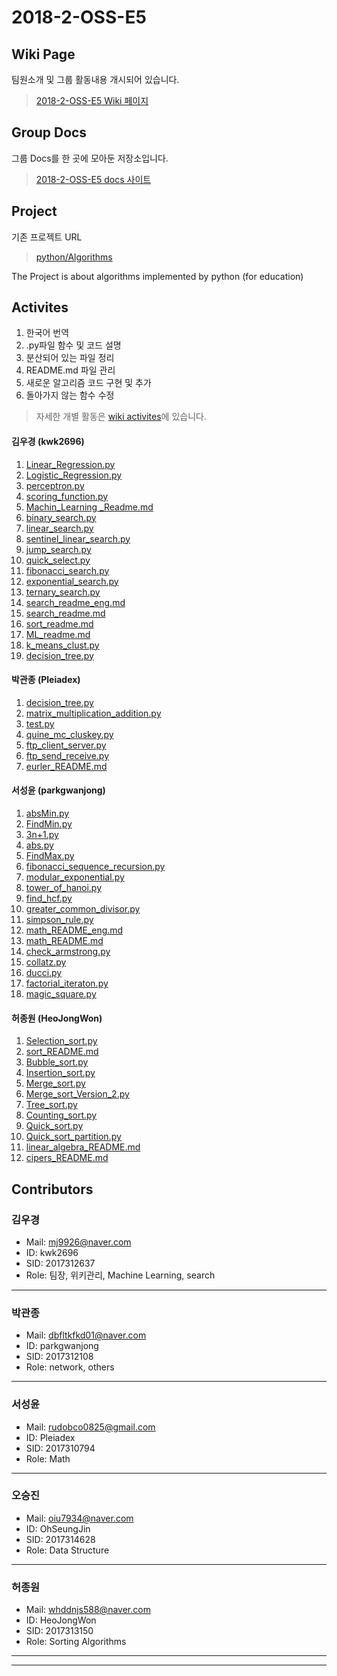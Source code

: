 
# 2018-2-OSS-E5
## Wiki Page
팀원소개 및 그룹 활동내용 개시되어 있습니다.
> [2018-2-OSS-E5 Wiki 페이지](https://github.com/18-2-SKKU-OSS/2018-2-OSS-E5/wiki)
## Group Docs
그룹 Docs를 한 곳에 모아둔 저장소입니다.
> [2018-2-OSS-E5 docs 사이트](https://drive.google.com/open?id=15VQQI6trnJVe29v_ixXwmIa30OwJnN0j)
## Project
기존 프로젝트 URL
> [python/Algorithms](https://github.com/TheAlgorithms/Python)

The Project is about algorithms implemented by python (for education) 

## Activites
1. 한국어 번역
2. .py파일 함수 및 코드 설명 
3. 분산되어 있는 파일 정리
4. README.md 파일 관리
5. 새로운 알고리즘 코드 구현 및 추가
6. 돌아가지 않는 함수 수정
> 자세한 개별 활동은 [wiki activites](https://github.com/18-2-SKKU-OSS/2018-2-OSS-E5/wiki/Activites)에 있습니다.

#### 김우경 (kwk2696)
1. [Linear_Regression.py](https://github.com/18-2-SKKU-OSS/2018-2-OSS-E5/blob/master/machine_learning/1.%20Linear_Regression.py) 
2. [Logistic_Regression.py](https://github.com/18-2-SKKU-OSS/2018-2-OSS-E5/blob/master/machine_learning/2.%20Logistic_Regression.py)
3. [perceptron.py](https://github.com/18-2-SKKU-OSS/2018-2-OSS-E5/blob/master/machine_learning/3.%20perceptron.py)
4. [scoring_function.py](https://github.com/18-2-SKKU-OSS/2018-2-OSS-E5/blob/master/machine_learning/0.%20scoring_functions.py) 
5. [Machin_Learning _Readme.md](https://github.com/18-2-SKKU-OSS/2018-2-OSS-E5/blob/master/machine_learning/Machine_Learning_ReadMe.md)
6. [binary_search.py](https://github.com/18-2-SKKU-OSS/2018-2-OSS-E5/blob/master/searches/2.%20binary_search.py)
7. [linear_search.py](https://github.com/18-2-SKKU-OSS/2018-2-OSS-E5/blob/master/searches/1.%20linear_search.py)
8. [sentinel_linear_search.py](https://github.com/18-2-SKKU-OSS/2018-2-OSS-E5/blob/master/searches/1-1.%20sentinel_linear_search.py) 
9. [jump_search.py](https://github.com/18-2-SKKU-OSS/2018-2-OSS-E5/blob/master/searches/4.%20jump_search.py)
10. [quick_select.py](https://github.com/18-2-SKKU-OSS/2018-2-OSS-E5/blob/master/searches/5.%20quick_select.py)
11. [fibonacci_search.py](https://github.com/18-2-SKKU-OSS/2018-2-OSS-E5/blob/master/searches/6.%20fibonacci_search.py)
12. [exponential_search.py](https://github.com/18-2-SKKU-OSS/2018-2-OSS-E5/blob/master/searches/7.%20expoential_search.py)
13. [ternary_search.py](https://github.com/18-2-SKKU-OSS/2018-2-OSS-E5/blob/master/searches/8.%20ternary_search.py)
14. [search_readme_eng.md](https://github.com/18-2-SKKU-OSS/2018-2-OSS-E5/blob/master/searches/README_eng.md)
15. [search_readme.md](https://github.com/18-2-SKKU-OSS/2018-2-OSS-E5/blob/master/searches/README.md)
16. [sort_readme.md](https://github.com/18-2-SKKU-OSS/2018-2-OSS-E5/blob/master/sorts/README.md)
17. [ML_readme.md](https://github.com/18-2-SKKU-OSS/2018-2-OSS-E5/blob/master/machine_learning/README.md)
18. [k_means_clust.py](https://github.com/18-2-SKKU-OSS/2018-2-OSS-E5/blob/master/machine_learning/4.%20k_means_clust.py)
19. [decision_tree.py](https://github.com/18-2-SKKU-OSS/2018-2-OSS-E5/blob/master/machine_learning/5.%20decision_tree.py)

#### 박관종 (Pleiadex)
1. [decision_tree.py](https://github.com/18-2-SKKU-OSS/2018-2-OSS-E5/blob/master/machine_learning/decision_tree.py)
2. [matrix_multiplication_addition.py](https://github.com/18-2-SKKU-OSS/2018-2-OSS-E5/blob/master/Maths/matrix/)
3. [test.py](https://github.com/18-2-SKKU-OSS/2018-2-OSS-E5/blob/master/Maths/linear_algebra_python/tests.py)
4. [quine_mc_cluskey.py](https://github.com/18-2-SKKU-OSS/2018-2-OSS-E5/blob/master/Maths/boolean_algebra/quine_mc_cluskey.py)
5. [ftp_client_server.py](https://github.com/18-2-SKKU-OSS/2018-2-OSS-E5/blob/master/networking/file_transfer_protocol/ftp_client_server.py)
6. [ftp_send_receive.py](https://github.com/18-2-SKKU-OSS/2018-2-OSS-E5/blob/master/networking/file_transfer_protocol/ftp_send_receive.py)
7. [eurler_README.md](https://github.com/18-2-SKKU-OSS/2018-2-OSS-E5/blob/dead57b148dbe3051dc285c9e456629abce43cad/project_euler/README.md)

#### 서성윤 (parkgwanjong)
1. [absMin.py](https://github.com/18-2-SKKU-OSS/2018-2-OSS-E5/blob/master/Maths/absMin.py)
2. [FindMin.py](https://github.com/18-2-SKKU-OSS/2018-2-OSS-E5/blob/master/Maths/FindMin.py)
3. [3n+1.py](https://github.com/18-2-SKKU-OSS/2018-2-OSS-E5/blob/master/Maths/3n+1.py)
4. [abs.py](https://github.com/18-2-SKKU-OSS/2018-2-OSS-E5/blob/master/Maths/abs.py)
5. [FindMax.py](https://github.com/18-2-SKKU-OSS/2018-2-OSS-E5/blob/master/Maths/FindMax.py)
6. [fibonacci_sequence_recursion.py](https://github.com/18-2-SKKU-OSS/2018-2-OSS-E5/blob/master/Maths/fibonacci_sequence_recursion.py)
7. [modular_exponential.py](https://github.com/18-2-SKKU-OSS/2018-2-OSS-E5/blob/master/Maths/modular_exponential.py) 
8. [tower_of_hanoi.py](https://github.com/18-2-SKKU-OSS/2018-2-OSS-E5/blob/master/Maths/tower_of_hanoi.py)
9. [find_hcf.py](https://github.com/18-2-SKKU-OSS/2018-2-OSS-E5/blob/master/Maths/find_hcf.py)
10. [greater_common_divisor.py](https://github.com/18-2-SKKU-OSS/2018-2-OSS-E5/blob/master/Maths/greater_common_divisor.py) 
11. [simpson_rule.py](https://github.com/18-2-SKKU-OSS/2018-2-OSS-E5/blob/master/Maths/simpson_rule.py)
12. [math_README_eng.md](https://github.com/18-2-SKKU-OSS/2018-2-OSS-E5/blob/master/Maths/README.md) 
13. [math_README.md](https://github.com/18-2-SKKU-OSS/2018-2-OSS-E5/blob/master/Maths/ReadMe_ko.md)
14. [check_armstrong.py](https://github.com/18-2-SKKU-OSS/2018-2-OSS-E5/blob/master/Maths/check_armstrong.py)
15. [collatz.py](https://github.com/18-2-SKKU-OSS/2018-2-OSS-E5/blob/master/Maths/collatz.py)
16. [ducci.py](https://github.com/18-2-SKKU-OSS/2018-2-OSS-E5/blob/master/Maths/ducci.py) 
17. [factorial_iteraton.py](https://github.com/18-2-SKKU-OSS/2018-2-OSS-E5/blob/master/Maths/factorial_iteration.py)
18. [magic_square.py](https://github.com/18-2-SKKU-OSS/2018-2-OSS-E5/blob/master/Maths/magic_square.py)

#### 허종원 (HeoJongWon)
1. [Selection_sort.py](https://github.com/18-2-SKKU-OSS/2018-2-OSS-E5/tree/master/sorts/0.Selection_sort.py)
2. [sort_README.md](https://github.com/18-2-SKKU-OSS/2018-2-OSS-E5/blob/master/sorts/README.md)
3. [Bubble_sort.py](https://github.com/18-2-SKKU-OSS/2018-2-OSS-E5/tree/master/sorts/1.Bubble_sort.py)
4. [Insertion_sort.py](https://github.com/18-2-SKKU-OSS/2018-2-OSS-E5/blob/master/sorts/2.Insertion_sort.py)
5. [Merge_sort.py](https://github.com/18-2-SKKU-OSS/2018-2-OSS-E5/blob/master/sorts/3.Merge_sort.py)
6. [Merge_sort_Version_2.py](https://github.com/18-2-SKKU-OSS/2018-2-OSS-E5/blob/master/sorts/3.Merge_sort_Version_2.py)
7. [Tree_sort.py](https://github.com/18-2-SKKU-OSS/2018-2-OSS-E5/blob/master/sorts/4.Tree_sort.py)
8. [Counting_sort.py](https://github.com/18-2-SKKU-OSS/2018-2-OSS-E5/blob/master/sorts/5.Counting_sort.py)
9. [Quick_sort.py](https://github.com/18-2-SKKU-OSS/2018-2-OSS-E5/blob/master/sorts/6.Quick_sort.py)
10. [Quick_sort_partition.py](https://github.com/18-2-SKKU-OSS/2018-2-OSS-E5/blob/master/sorts/6.Quick_sort_partition.py)
11. [linear_algebra_README.md](https://github.com/18-2-SKKU-OSS/2018-2-OSS-E5/blob/master/Maths/linear_algebra_python/README.md)
12. [cipers_README.md](https://github.com/18-2-SKKU-OSS/2018-2-OSS-E5/blob/master/ciphers/README.md) 

## Contributors
### 김우경
* Mail: mj9926@naver.com
* ID: kwk2696
* SID: 2017312637
* Role: 팀장, 위키관리, Machine Learning, search
***
### 박관종
* Mail: dbfltkfkd01@naver.com
* ID: parkgwanjong
* SID: 2017312108
* Role: network, others
***
### 서성윤
* Mail: rudobco0825@gmail.com
* ID: Pleiadex
* SID: 2017310794
* Role: Math
***
### 오승진
* Mail: oiu7934@naver.com
* ID: OhSeungJin
* SID: 2017314628
* Role: Data Structure 
***
### 허종원
* Mail: whddnjs588@naver.com
* ID: HeoJongWon
* SID: 2017313150
* Role: Sorting Algorithms
***





----------------------------------------------------------------------------------


